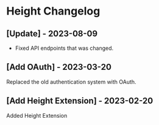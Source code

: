 # Height Changelog

## [Update] - 2023-08-09

- Fixed API endpoints that was changed.


## [Add OAuth] - 2023-03-20

Replaced the old authentication system with OAuth.

## [Add Height Extension] - 2023-02-20

Added Height Extension
